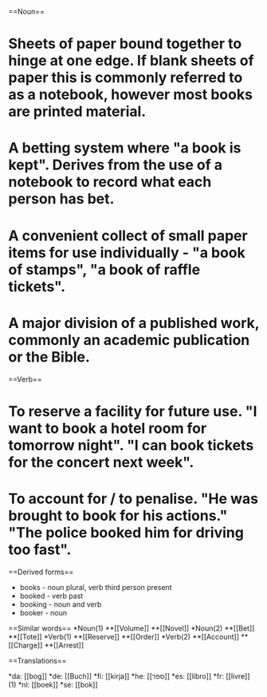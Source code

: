 ==Noun==
# Sheets of paper bound together to hinge at one edge. If blank sheets of paper this is commonly referred to as a notebook, however most books are printed material.
# A betting system where "a book is kept". Derives from the use of a notebook to record what each person has bet.
# A convenient collect of small paper items for use individually - "a book of stamps", "a book of raffle tickets".
# A major division of a published work, commonly an academic publication or the Bible.

==Verb==
# To reserve a facility for future use. "I want to book a hotel room for tomorrow night". "I can book tickets for the concert next week".
# To account for / to penalise. "He was brought to book for his actions." "The police booked him for driving too fast".

==Derived forms==
* books - noun plural, verb third person present
* booked - verb past
* booking - noun and verb
* booker - noun

==Similar words==
*Noun(1)
**[[Volume]]
**[[Novel]]
*Noun(2)
**[[Bet]]
**[[Tote]]
*Verb(1)
**[[Reserve]]
**[[Order]]
*Verb(2)
**[[Account]]
**[[Charge]]
**[[Arrest]]

==Translations==

*da: [[bog]]
*de: [[Buch]]
*fi: [[kirja]]
*he: [[ספר]]
*es: [[libro]]
*fr: [[livre]] (1)
*nl: [[boek]]
*se: [[bok]]